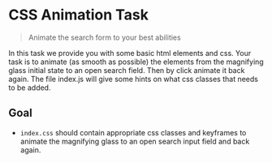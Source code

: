 # CSS Animation Task

> Animate the search form to your best abilities

In this task we provide you with some basic html elements and css.
Your task is to animate (as smooth as possible) the elements from the magnifying glass initial state to an open search field. Then by click animate it back again.
The file index.js will give some hints on what css classes that needs to be added.

## Goal

- `index.css` should contain appropriate css classes and keyframes to animate the magnifying glass to an open search input field and back again.
